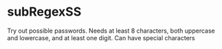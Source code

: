 # subRegexSS
Try out possible passwords. Needs at least 8 characters, both uppercase and lowercase, and at least one digit. Can have special characters
